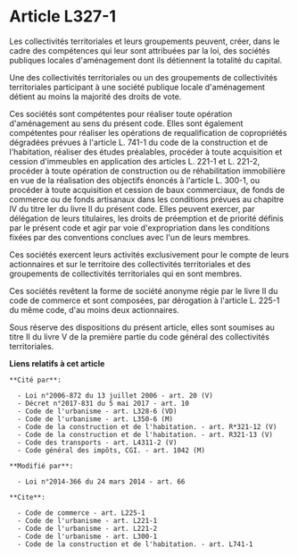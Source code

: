 # Article L327-1

Les collectivités territoriales et leurs groupements peuvent, créer, dans le cadre des compétences qui leur sont attribuées
par la loi, des sociétés publiques locales d'aménagement dont ils détiennent la totalité du capital. 

Une des collectivités territoriales ou un des groupements de collectivités territoriales participant à une société publique
locale d'aménagement détient au moins la majorité des droits de vote. 

Ces sociétés sont compétentes pour réaliser toute opération d'aménagement au sens du présent code. Elles sont également
compétentes pour réaliser les opérations de requalification de copropriétés dégradées prévues à l'article L. 741-1 du code de
la construction et de l'habitation, réaliser des études préalables, procéder à toute acquisition et cession d'immeubles en
application des articles L. 221-1 et L. 221-2, procéder à toute opération de construction ou de réhabilitation immobilière en
vue de la réalisation des objectifs énoncés à l'article L. 300-1, ou procéder à toute acquisition et cession de baux
commerciaux, de fonds de commerce ou de fonds artisanaux dans les conditions prévues au chapitre IV du titre Ier du livre II
du présent code. Elles peuvent exercer, par délégation de leurs titulaires, les droits de préemption et de priorité définis
par le présent code et agir par voie d'expropriation dans les conditions fixées par des conventions conclues avec l'un de
leurs membres. 

Ces sociétés exercent leurs activités exclusivement pour le compte de leurs actionnaires et sur le territoire des
collectivités territoriales et des groupements de collectivités territoriales qui en sont membres. 

Ces sociétés revêtent la forme de société anonyme régie par le livre II du code de commerce et sont composées, par dérogation
à l'article L. 225-1 du même code, d'au moins deux actionnaires. 

Sous réserve des dispositions du présent article, elles sont soumises au titre II du livre V de la première partie du code
général des collectivités territoriales.

**Liens relatifs à cet article**

	**Cité par**:

	  - Loi n°2006-872 du 13 juillet 2006 - art. 20 (V)
	  - Décret n°2017-831 du 5 mai 2017 - art. 10
	  - Code de l'urbanisme - art. L328-6 (VD)
	  - Code de l'urbanisme - art. L350-6 (M)
	  - Code de la construction et de l'habitation. - art. R*321-12 (V)
	  - Code de la construction et de l'habitation. - art. R321-13 (V)
	  - Code des transports - art. L4311-2 (V)
	  - Code général des impôts, CGI. - art. 1042 (M)

	**Modifié par**:

	  - Loi n°2014-366 du 24 mars 2014 - art. 66

	**Cite**:

	  - Code de commerce - art. L225-1
	  - Code de l'urbanisme - art. L221-1
	  - Code de l'urbanisme - art. L221-2
	  - Code de l'urbanisme - art. L300-1
	  - Code de la construction et de l'habitation. - art. L741-1
